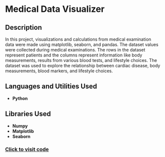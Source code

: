 <h1>Medical Data Visualizer</h1>




<h2>Description</h2>
In this project, visualizations and calculations from medical examination data were made using matplotlib, seaborn, and pandas. The dataset values were collected during medical examinations.
The rows in the dataset represent patients and the columns represent information like body measurements, results from various blood tests, and lifestyle choices. The dataset was used to explore the relationship between cardiac disease, body measurements, blood markers, and lifestyle choices.
<br />


<h2>Languages and Utilities Used</h2>

- <b>Python</b> 
  

<h2>Libraries Used </h2>

- <b>Numpy</b>
- <b>Matplotlib</b>
- <b>Seaborn</b>

 ### [Click to visit code](https://freecodecam-boilerplate-g50p8jcu2n4.ws-eu110.gitpod.io/)


<!--
 ```diff
- text in red
+ text in green
! text in orange
# text in gray
@@ text in purple (and bold)@@
```
--!>
